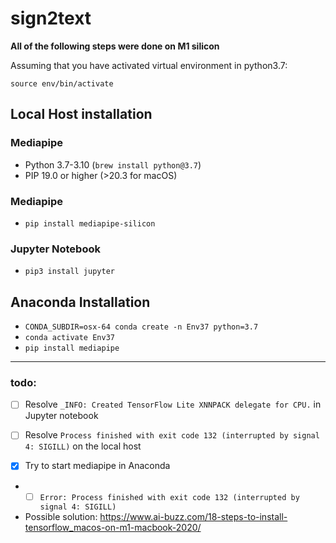# sign2text
**All of the following steps were done on M1 silicon**

Assuming that you have activated virtual environment in python3.7: 


`source env/bin/activate`


## Local Host installation

### Mediapipe

- Python 3.7-3.10 (`brew install python@3.7`)
- PIP 19.0 or higher (>20.3 for macOS)

### Mediapipe
- `pip install mediapipe-silicon`

### Jupyter Notebook
- `pip3 install jupyter`

## Anaconda Installation
- `CONDA_SUBDIR=osx-64 conda create -n Env37 python=3.7`
- `conda activate Env37`
- `pip install mediapipe`

----------------
### todo:
- [ ] Resolve `_INFO: Created TensorFlow Lite XNNPACK delegate for CPU.` in Jupyter notebook


- [ ] Resolve `Process finished with exit code 132 (interrupted by signal 4: SIGILL)` on the local host


- [x] Try to start mediapipe in Anaconda
- - [ ] `Error: Process finished with exit code 132 (interrupted by signal 4: SIGILL)`
- Possible solution: https://www.ai-buzz.com/18-steps-to-install-tensorflow_macos-on-m1-macbook-2020/